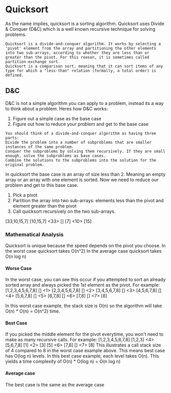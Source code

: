 # Quicksort

As the name implies, quicksort is a sorting algorithm.  Quicksort uses Divide & Conquer (D&C) which is a well known recursive technique for solving problems.

```
Quicksort is a divide-and-conquer algorithm. It works by selecting a 'pivot' element from the array and partitioning the other elements into two sub-arrays, according to whether they are less than or greater than the pivot. For this reason, it is sometimes called partition-exchange sort.
Quicksort is a comparison sort, meaning that it can sort items of any type for which a "less-than" relation (formally, a total order) is defined.
```

## D&C

D&C is not a simple algorithm you can apply to a problem, instead its a way to think about a problem.
Heres how D&C works:
1. Figure out a simple case as the base case
2. Figure out how to reduce your problem and get to the base case

```
You should think of a divide-and-conquer algorithm as having three parts:
Divide the problem into a number of subproblems that are smaller instances of the same problem.
Conquer the subproblems by solving them recursively. If they are small enough, solve the subproblems as base cases.
Combine the solutions to the subproblems into the solution for the original problem.
```

In quicksort the base case is an array of size less than 2. Meaning an empty array or an array with one element is sorted.
Now we need to reduce our problem and get to this base case.

1. Pick a pivot
2. Partition the array into two sub-arrays: elements less than the pivot and element greater than the pivot
3. Call quicksort recursively on the two sub-arrays.

[33,10,15,7]
[10,15,7] <33> []
[7] <10> [15]

### Mathematical Analysis

Quicksort is unique because the speed depends on the pivot you choose.
In the worst case quicksort takes O(n^2)
In the average case quicksort takes O(n log n)

#### Worse Case
In the worst case, you can see this occur if you attempted to sort an already sorted array and always picked the 1st element as the pivot. For example:
[1,2,3,4,5,6,7,8]
[] <1> [2,3,4,5,6,7,8]
[] <2> [3,4,5,6,7,8]
[] <3> [4,5,6,7,8]
[] <4> [5,6,7,8]
[] <5> [6,7,8]
[] <6> [7,8]
[] <7> [8]

In this worst case example, the stack size is O(n) so the algorithm will take O(n) * O(n) = O(n^2) time.

#### Best Case
If you picked the middle element for the pivot everytime, you won't need to make as many recursive calls. For example:
[1,2,3,4,5,6,7,8]
[1,2,3] <4> [5,6,7,8]
[1] <2> [3]    [5] <6> [7,8]
                    [] <7> [8]
This illustrates a call stack size of 4 compared to 8 in the worst case example above.  This means best case has O(log n) levels.
In this best case example, each level takes O(n).  This yields a time complexity of O(n) * O(log n) = O(n log n)


#### Average case
The best case is the same as the average case